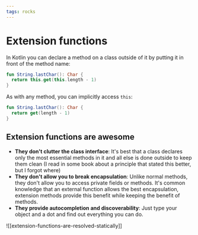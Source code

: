```yaml
---
tags: rocks
---
```


# Extension functions
In Kotlin you can declare a method on a class outside of it by putting it in front of the method name:

```kotlin
fun String.lastChar(): Char {
  return this.get(this.length - 1)
}
```

As with any method, you can implicitly access `this`:

```kotlin
fun String.lastChar(): Char {
  return get(length - 1)
}
```

## Extension functions are awesome
* **They don't clutter the class interface**: It's best that a class declares only the most essential methods in it and all else is done outside to keep them clean (I read in some book about a principle that stated this better, but I forgot where)
* **They don't allow you to break encapsulation**: Unlike normal methods, they don't allow you to access private fields or methods. It's common knowledge that an external function allows the best encapsulation, extension methods provide this benefit while keeping the benefit of methods.
* **They provide autocompletion and discoverability**: Just type your object and a dot and find out everything you can do.

![[extension-functions-are-resolved-statically]]
